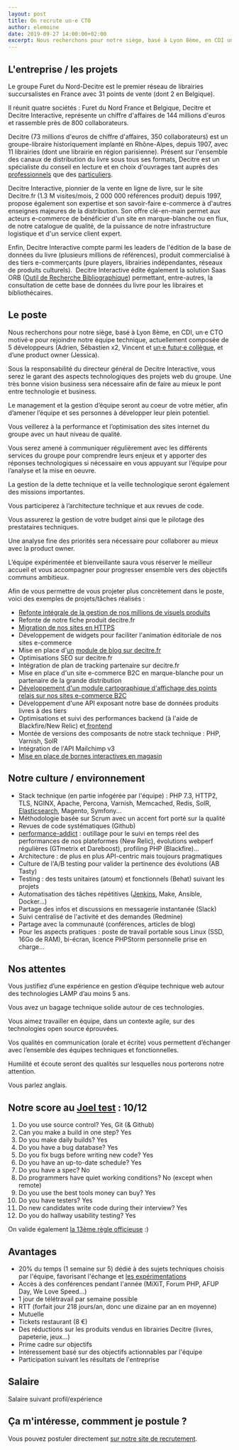 ```yaml
---
layout: post
title: On recrute un·e CTO
author: elemoine
date: 2019-09-27 14:00:00+02:00
excerpt: Nous recherchons pour notre siège, basé à Lyon 8ème, en CDI un·e CTO pour rejoindre nos équipes techniques
---
```


## L'entreprise / les projets

Le groupe Furet du Nord-Decitre est le premier réseau de librairies succursalistes en France avec 31 points de vente (dont 2 en Belgique).

Il réunit quatre sociétés : Furet du Nord France et Belgique, Decitre et Decitre Interactive, représente un chiffre 
d'affaires de 144 millions d'euros et rassemble près de 800 collaborateurs.

Decitre (73 millions d'euros de chiffre d'affaires, 350 collaborateurs) est un groupe-libraire historiquement implanté en Rhône-Alpes, 
depuis 1907, avec 11 librairies (dont une librairie en région parisienne). Présent sur l'ensemble des canaux de distribution du livre 
sous tous ses formats, Decitre est un spécialiste du conseil en lecture et en choix d'ouvrages tant auprès des 
[professionnels](https://www.decitrepro.fr/) que des [particuliers](https://www.decitre.fr/).

Decitre Interactive, pionnier de la vente en ligne de livre, sur le site Decitre.fr (1.3 M visites/mois, 2 000 000 références produit) 
depuis 1997, propose également son expertise et son savoir-faire e-commerce à d'autres enseignes majeures de la distribution. 
Son offre clé-en-main permet aux acteurs e-commerce de bénéficier d'un site en marque-blanche ou en flux, de notre catalogue 
de qualité, de la puissance de notre infrastructure logistique et d'un service client expert.

Enfin, Decitre Interactive compte parmi les leaders de l'édition de la base de données du livre (plusieurs millions de références), 
produit commercialisé à des tiers e-commerçants (pure players, librairies indépendantes, réseaux de produits culturels). 
Decitre Interactive édite également la solution Saas ORB ([Outil de Recherche Bibliographique](https://www.base-orb.fr/)) 
permettant, entre-autres, la consultation de cette base de données du livre pour les libraires et bibliothécaires.

## Le poste

Nous recherchons pour notre siège, basé à Lyon 8ème, en CDI, un·e CTO motivé·e pour rejoindre notre équipe technique, 
actuellement composée de 5 développeurs (Adrien, Sébastien x2, Vincent et [un·e futur·e collègue](https://tech.decitre.fr/posts/offre-emploi-developpement-senior-php), et d’une product owner (Jessica).

Sous la responsabilité du directeur général de Decitre Interactive, vous serez le garant des aspects technologiques des 
projets web du groupe. Une très bonne vision business sera nécessaire afin de faire au mieux le pont entre technologie et business.

Le management et la gestion d’équipe seront au coeur de votre métier, afin d’amener l’équipe et ses personnes à développer 
leur plein potentiel.

Vous veillerez à la performance et l’optimisation des sites internet du groupe avec un haut niveau de qualité.

Vous serez amené à communiquer régulièrement avec les différents services du groupe pour comprendre leurs enjeux et y 
apporter des réponses technologiques si nécessaire en vous appuyant sur l’équipe pour l’analyse et la mise en oeuvre.

La gestion de la dette technique et la veille technologique seront également des missions importantes.

Vous participerez à l’architecture technique et aux revues de code.

Vous assurerez la gestion de votre budget ainsi que le pilotage des prestataires techniques.

Une analyse fine des priorités sera nécessaire pour collaborer au mieux avec la product owner.

L’équipe expérimentée et bienveillante saura vous réserver le meilleur accueil et vous accompagner pour progresser ensemble vers des objectifs communs ambitieux.

Afin de vous permettre de vous projeter plus concrètement dans le poste, voici des exemples de projets/tâches réalisés :

*   [Refonte intégrale de la gestion de nos millions de visuels produits](https://tech.decitre.fr/posts/refonte-visuels-produits-1-les-aventuriers-du-coffre-perdu)
*   Refonte de notre fiche produit decitre.fr
*   [Migration de nos sites en HTTPS](https://afup.org/talks/2297-on-a-migre-nos-sites-en-full-https)
*   Développement de widgets pour faciliter l'animation éditoriale de nos sites e-commerce
*   Mise en place d'[un](https://www.decitre.fr/blog) [module de blog](https://www.decitre.fr/blog)[ sur decitre.fr](https://www.decitre.fr/blog)
*   Optimisations SEO sur decitre.fr
*   Intégration de plan de tracking partenaire sur decitre.fr
*   Mise en place d'un site e-commerce B2C en marque-blanche pour un partenaire de la grande distribution
*   [Développement d'un module cartographique d'affichage des points relais sur nos sites e-commerce B2C](https://tech.decitre.fr/posts/refonte-choix-points-retraits)
*   Développement d'une API exposant notre base de données produits livres à des tiers
*   Optimisations et suivi des performances backend (à l'aide de Blackfire/New Relic) et[ frontend](https://afup.org/talks/1799-de-7-a-3s-retour-d-experience-sur-la-performance-web-sur-decitre-fr)
*   Montée de versions des composants de notre stack technique : PHP, Varnish, SolR
*   Intégration de l'API Mailchimp v3
*   [Mise en place de bornes interactives en magasin](https://tech.decitre.fr/posts/mise-en-place-d-une-borne-magasin)

## Notre culture / environnement

*   Stack technique (en partie infogérée par l'équipe) : PHP 7.3, HTTP2, TLS, NGINX, Apache, Percona, Varnish, Memcached, Redis, SolR, [Elasticsearch](https://www.elastic.co/fr/blog/amelioration-de-la-pertinence-d-elasticsearch-chez-decitre), Magento, Symfony...
*   Méthodologie basée sur Scrum avec un accent fort porté sur la qualité
*   Revues de code systématiques (Github)
*   [performance-addict](http://afup.org/talks/1799-de-7-a-3s-retour-d-experience-sur-la-performance-web-sur-decitre-fr) : outillage pour le suivi en temps réel des performances de nos plateformes (New Relic), évolutions webperf régulières (GTmetrix et Dareboost), profiling PHP (Blackfire)...
*   Architecture : de plus en plus API-centric mais toujours pragmatiques
*   Culture de l'A/B testing pour valider la pertinence des évolutions (AB Tasty)
*   Testing : des tests unitaires (atoum) et fonctionnels (Behat) suivant les projets
*   Automatisation des tâches répétitives ([Jenkins](https://tech.decitre.fr/posts/comment-nous-sommes-passes-aux-pipelines-jenkins), Make, Ansible, Docker…)
*   Partage des infos et discussions en messagerie instantanée (Slack)
*   Suivi centralisé de l'activité et des demandes (Redmine)
*   Partage avec la communauté (conférences, articles de blog)
*   Pour les aspects pratiques : poste de travail portable sous Linux (SSD, 16Go de RAM), bi-écran, licence PHPStorm personnelle prise en charge...

## Nos attentes

Vous justifiez d’une expérience en gestion d’équipe technique web autour des technologies LAMP d’au moins 5 ans.

Vous avez un bagage technique solide autour de ces technologies.

Vous aimez travailler en équipe, dans un contexte agile, sur des technologies open source éprouvées.

Vos qualités en communication (orale et écrite) vous permettent d’échanger avec l’ensemble 
des équipes techniques et fonctionnelles.

Humilité et écoute seront des qualités sur lesquelles nous porterons notre attention.

Vous parlez anglais.

## Notre score au [Joel test](https://www.joelonsoftware.com/2000/08/09/the-joel-test-12-steps-to-better-code/) : 10/12

1.  Do you use source control? Yes, Git (& Github)
2.  Can you make a build in one step? Yes
3.  Do you make daily builds? Yes
4.  Do you have a bug database? Yes
5.  Do you fix bugs before writing new code? Yes
6.  Do you have an up-to-date schedule? Yes
7.  Do you have a spec? No
8.  Do programmers have quiet working conditions? No (except when remote)
9.  Do you use the best tools money can buy? Yes
10.  Do you have testers? Yes
11.  Do new candidates write code during their interview? Yes
12.  Do you do hallway usability testing? Yes

On valide également [la 13ème règle officieuse](https://tech.wizaplace.com/posts/la-13eme-regle-de-joel) :)

## Avantages

*   20% du temps (1 semaine sur 5) dédié à des sujets techniques choisis par l'équipe, favorisant l'échange et [les expérimentations](https://tech.decitre.fr/posts/impression-des-tickets-du-sprint)
*   Accès à des conférences pendant l'année (MiXiT, Forum PHP, AFUP Day, We Love Speed…)
*   1 jour de télétravail par semaine possible
*   RTT (forfait jour 218 jours/an, donc une dizaine par an en moyenne)
*   Mutuelle
*   Tickets restaurant (8 €)
*   Des réductions sur les produits vendus en librairies Decitre (livres, papeterie, jeux…)
*   Prime cadre sur objectifs
*   Intéressement basé sur des objectifs actionnables par l'équipe
*   Participation suivant les résultats de l'entreprise

## Salaire

Salaire suivant profil/expérience

## Ça m'intéresse, commment je postule ?

Vous pouvez postuler directement [sur notre site de recrutement](http://www.decitre-recrutement.com/nos-offres-d-emploi/decitre-fr/368-cto-h-f-fr/).
